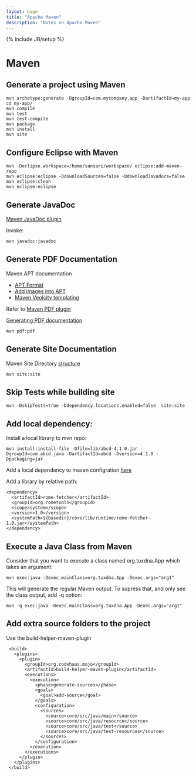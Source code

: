 ```yaml
---
layout: page
title: "Apache Maven"
description: "Notes on Apache Maven"
---
```


{% include JB/setup %}


# Maven

## Generate a project using Maven

    mvn archetype:generate -DgroupId=com.mycompany.app -DartifactId=my-app
    cd my-app/
    mvn compile
    mvn test
    mvn test-compile
    mvn package
    mvn install
    mvn site
    

## Configure Eclipse with Maven

    mvn -Declipse.workspace=/home/sansari/workspace/ eclipse:add-maven-repo
    mvn eclipse:eclipse -DdownloadSources=false -DdownloadJavadocs=false
    mvn eclipse:clean
    mvn eclipse:eclipse
    
## Generate JavaDoc

[Maven JavaDoc plugin](http://maven.apache.org/plugins/maven-javadoc-plugin/)

Invoke:
 
    mvn javadoc:javadoc 

## Generate PDF Documentation


Maven APT documentation 

 * [APT Format](http://maven.apache.org/doxia/references/apt-format.html)
 * [Add images into APT](http://maven.apache.org/doxia/references/doxia-apt.html#Figure_extensions)
 * [Maven Veolcity templating](http://velocity.apache.org/site/tools/velocity-site-doxia-renderer/index.html)

Refer to [Maven PDF plugin](http://maven.apache.org/plugins/maven-pdf-plugin/usage.html)

[Generating PDF documentation](http://maven.apache.org/plugins/maven-pdf-plugin/)

    mvn pdf:pdf         

## Generate Site Documentation

Maven Site Directory [structure](http://www.sonatype.com/books/mvnref-book/reference/site-generation-sect-dir-struct.html)

    mvn site:site
    
## Skip Tests while building site
    
    mvn -DskipTests=true -Ddependency.locations.enabled=false  site:site

## Add local dependency:

Install a local library to mvn repo:

    mvn install:install-file -Dfile=lib/abcd-4.1.0.jar -DgroupId=com.abcd.java -DartifactId=abcd -Dversion=4.1.0 -Dpackaging=jar

Add a local dependency to maven configration [here](http://www.mkyong.com/maven/how-to-include-library-manully-into-maven-local-repository/)

Add a library by relative path:

    <dependency>
      <artifactId>rome-fetcher</artifactId>
      <groupId>org.rometools</groupId>
      <scope>system</scope>
      <version>1.0</version>
      <systemPath>${basedir}/core/lib/runtime/rome-fetcher-1.0.jar</systemPath>
    </dependency>


## Execute a Java Class from Maven

Consider that you want to execute a class named org.tuxdna.App which takes an argument:

    mvn exec:java -Dexec.mainClass=org.tuxdna.App -Dexec.args="arg1"
    

This will generate the regular Maven output. To supress that, and only see the class output, add -q option:

    mvn -q exec:java -Dexec.mainClass=org.tuxdna.App -Dexec.args="arg1"

## Add extra source folders to the project

Use the build-helper-maven-plugin

     <build>
       <plugins>
         <plugin>
           <groupId>org.codehaus.mojo</groupId>
           <artifactId>build-helper-maven-plugin</artifactId>
           <executions>
             <execution>
               <phase>generate-sources</phase>
               <goals>
                 <goal>add-source</goal>
               </goals>
               <configuration>
                 <sources>
                   <source>core/src/java/main</source>
                   <source>core/src/java/resource</source>
                   <source>core/src/java/test</source>
                   <source>core/src/java/test-resources</source>
                 </sources>
               </configuration>
             </execution>
           </executions>
         </plugin>
       </plugins>
     </build>
